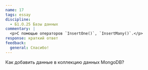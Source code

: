```yaml
---
name: 17
tags: essay
discipline:
  - Б1.О.25 Базы данных
commentary: |
  <p>С помощью операторов `InsertOne()`, `InsertMany()`.</p>
response: краткий ответ
feedback:
  general: Cпасибо!
---
```


Как добавить данные в коллекцию данных MongoDB?